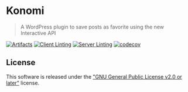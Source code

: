 # Konomi

> A WordPress plugin to save posts as favorite using the new Interactive API

[![Artifacts](https://github.com/spaghetti-dojo/konomi/actions/workflows/artifacts.yml/badge.svg)](https://github.com/spaghettidojo/konomi/actions/workflows/artifacts.yml)
[![Client Linting](https://github.com/spaghetti-dojo/konomi/actions/workflows/client-linting.yml/badge.svg)](https://github.com/spaghettidojo/konomi/actions/workflows/client-linting.yml)
[![Server Linting](https://github.com/spaghetti-dojo/konomi/actions/workflows/server-linting.yml/badge.svg)](https://github.com/spaghettidojo/konomi/actions/workflows/server-linting.yml)
[![codecov](https://codecov.io/github/spaghettidojo/konomi/graph/badge.svg?token=L4XE77C0JL)](https://codecov.io/github/spaghettidojo/konomi)

## License

This software is released under the ["GNU General Public License v2.0 or later"](./LICENSE) license.
